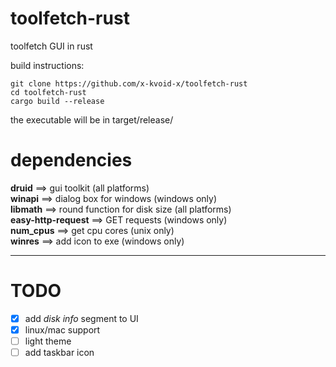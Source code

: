 # toolfetch-rust
toolfetch GUI in rust

build instructions:  
```
git clone https://github.com/x-kvoid-x/toolfetch-rust
cd toolfetch-rust
cargo build --release
```
the executable will be in target/release/  

# dependencies
**druid**              ==> gui toolkit                  (all platforms)  
**winapi**             ==> dialog box for windows       (windows only)  
**libmath**            ==> round function for disk size (all platforms)  
**easy-http-request**  ==> GET requests                 (windows only)  
**num_cpus**           ==> get cpu cores                (unix only)  
**winres**             ==> add icon to exe              (windows only)  

---  
# TODO  
- [x] add *disk info* segment to UI  
- [x] linux/mac support
- [ ] light theme
- [ ] add taskbar icon
